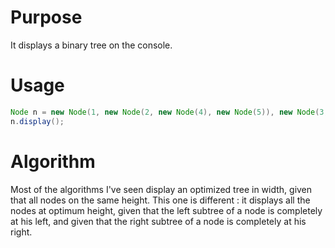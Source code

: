 # Purpose
It displays a binary tree on the console.

# Usage
````java
Node n = new Node(1, new Node(2, new Node(4), new Node(5)), new Node(3, new Node(6), new Node(70)));
n.display();
````

# Algorithm
Most of the algorithms I've seen display an optimized tree in width, given that all nodes on the same height.
This one is different : it displays all the nodes at optimum height, given that the left subtree of a node is completely at his left, and given that the right subtree of a node is completely at his right.


